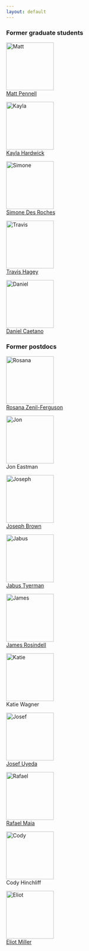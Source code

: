 ```yaml
---
layout: default
---
```


### Former graduate students

<img src="../images/matt.jpg" alt="Matt" style="width: 128px;"/><br>
<a href="http://mwpennell.github.io/">Matt Pennell</a>

<img src="../images/kayla.jpg" alt="Kayla" style="width: 128px;"/><br>
<a href="https://kaylamhardwick.wordpress.com/">Kayla Hardwick</a>

<img src="../images/simone.jpg" alt="Simone" style="width: 128px;"/><br>
<a href="http://www.simonedr.com/">Simone Des Roches</a>

<img src="../images/travis.jpg" alt="Travis" style="width: 128px;"/><br>
<a href="http://travis-hagey.weebly.com/">Travis Hagey</a>

<img src="../images/daniel.jpg" alt="Daniel" style="width: 128px;"/><br>
<a href="http://caetanods.weebly.com/">Daniel Caetano</a>

### Former postdocs

<img src="../images/rosana.jpg" alt="Rosana" style="width: 128px;"/><br>
[Rosana Zenil-Ferguson](https://roszenil.github.io/)

<img src="../images/jon_eastman.jpg" alt="Jon" style="width: 128px;"/><br>
Jon Eastman

<img src="../images/joseph.jpg" alt="Joseph" style="width: 128px;"/><br>
<a href="http://www-personal.umich.edu/~josephwb/">Joseph Brown</a>

<img src="../images/jabus.jpg" alt="Jabus" style="width: 128px;"/><br>
<a href="http://jabustyerman.com/">Jabus Tyerman</a>

<img src="../images/james.jpg" alt="James" style="width: 128px;"/><br>
<a href="http://www.imperial.ac.uk/people/j.rosindell">James Rosindell</a>

<img src="../images/katie.jpg" alt="Katie" style="width: 128px;"/><br>
Katie Wagner

<img src="../images/josef.jpg" alt="Josef" style="width: 128px;"/><br>
<a href="http://uyedaj.github.io/">Josef Uyeda</a>

<img src="../images/rafael.jpg" alt="Rafael" style="width: 128px;"/><br>
<a href="http://rafaelmaia.net/">Rafael Maia</a>

<img src="../images/cody.jpg" alt="Cody" style="width: 128px;"/><br>
Cody Hinchliff

<img src="../images/eliot.jpg" alt="Eliot" style="width: 128px;"/><br>
<a href="http://www.umsl.edu/~emmq7/">Eliot Miller</a>
